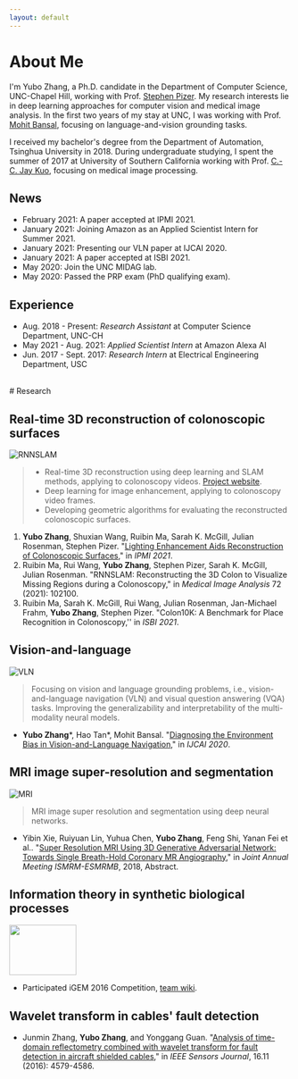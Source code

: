 ```yaml
---
layout: default
---
```


# About Me

I'm Yubo Zhang, a Ph.D. candidate in the Department of Computer Science, UNC-Chapel Hill, working with Prof. [Stephen Pizer](https://cs.unc.edu/people/stephen-m-pizer/). My research interests lie in deep learning approaches for computer vision and medical image analysis. In the first two years of my stay at UNC, I was working with Prof. [Mohit Bansal](http://www.cs.unc.edu/~mbansal/), focusing on language-and-vision grounding tasks.

I received my bachelor's degree from the Department of Automation, Tsinghua University in 2018. During undergraduate studying, I spent the summer of 2017 at University of Southern California working with Prof. [C.-C. Jay Kuo](https://viterbi.usc.edu/directory/faculty/Kuo/Chung-Chieh), focusing on medical image processing.

## News

* February 2021: A paper accepted at IPMI 2021.
* January 2021: Joining Amazon as an Applied Scientist Intern for Summer 2021.
* January 2021: Presenting our VLN paper at IJCAI 2020.
* January 2021: A paper accepted at ISBI 2021.
* May 2020: Join the UNC MIDAG lab.
* May 2020: Passed the PRP exam (PhD qualifying exam).

## Experience

* Aug. 2018 - Present: _Research Assistant_ at Computer Science Department, UNC-CH
* May 2021 - Aug. 2021: _Applied Scientist Intern_ at Amazon Alexa AI
* Jun. 2017 - Sept. 2017: _Research Intern_ at Electrical Engineering Department, USC

<br>
# Research

## Real-time 3D reconstruction of colonoscopic surfaces

![RNNSLAM](/assets/img/20.gif)

> - Real-time 3D reconstruction using deep learning and SLAM methods, applying to colonoscopy videos. [Project website](http://endoscopography.web.unc.edu/).
> - Deep learning for image enhancement, applying to colonoscopy video frames.
> - Developing geometric algorithms for evaluating the reconstructed colonoscopic surfaces.

1. **Yubo Zhang**, Shuxian Wang, Ruibin Ma, Sarah K. McGill, Julian Rosenman, Stephen Pizer. "[Lighting Enhancement Aids Reconstruction of Colonoscopic Surfaces](https://arxiv.org/abs/2103.10310)," in _IPMI 2021_.
1. Ruibin Ma, Rui Wang, **Yubo Zhang**, Stephen Pizer, Sarah K. McGill, Julian Rosenman. "RNNSLAM: Reconstructing the 3D Colon to Visualize Missing Regions during a Colonoscopy," in _Medical Image Analysis_ 72 (2021): 102100.
1. Ruibin Ma, Sarah K. McGill, Rui Wang, Julian Rosenman, Jan-Michael Frahm, **Yubo Zhang**, Stephen Pizer. "Colon10K: A Benchmark for Place Recognition in Colonoscopy,'' in _ISBI 2021_.

## Vision-and-language

![VLN](/assets/img/VLN.jpg)

> Focusing on vision and language grounding problems, i.e., vision-and-language navigation (VLN) and visual question answering (VQA) tasks. Improving the generalizability and interpretability of the multi-modality neural models. 

* **Yubo Zhang**\*, Hao Tan\*, Mohit Bansal. "[Diagnosing the Environment Bias in Vision-and-Language Navigation](https://arxiv.org/abs/2005.03086)," in _IJCAI 2020_.


## MRI image super-resolution and segmentation

![MRI](/assets/img/mri.jpg)

> MRI image super resolution and segmentation using deep neural networks.

* Yibin Xie, Ruiyuan Lin, Yuhua Chen, **Yubo Zhang**, Feng Shi, Yanan Fei et al.. "[Super Resolution MRI Using 3D Generative Adversarial Network: Towards Single Breath-Hold Coronary MR Angiography](http://archive.ismrm.org/2018/1050.html)," in _Joint Annual Meeting ISMRM-ESMRMB_, 2018, Abstract.

## Information theory in synthetic biological processes

<img width="120" height="90" src="/assets/img/igem.png"/>

* Participated iGEM 2016 Competition, [team wiki](http://2016.igem.org/Team:Tsinghua-A).

## Wavelet transform in cables' fault detection

* Junmin Zhang, **Yubo Zhang**, and Yonggang Guan. "[Analysis of time-domain reflectometry combined with wavelet transform for fault detection in aircraft shielded cables](https://ieeexplore.ieee.org/document/7442073)," in _IEEE Sensors Journal_, 16.11 (2016): 4579-4586.
